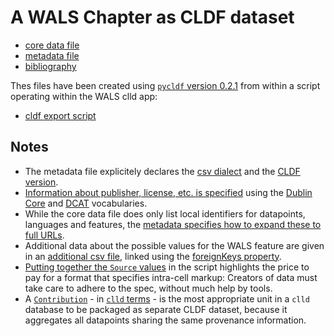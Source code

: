 A WALS Chapter as CLDF dataset
==============================

- [core data file](wals-chapter-1.csv)
- [metadata file](wals-chapter-1.csv-metadata.json)
- [bibliography](wals-chapter-1.bib)

Thes files have been created using [`pycldf` version 0.2.1](https://github.com/glottobank/pycldf) from within a script operating within the WALS clld app:

- [cldf export script](cldf.py)


Notes
-----

- The metadata file explicitely declares the [csv dialect](https://github.com/glottobank/cldf/blob/master/examples/wals/wals-chapter-1.csv-metadata.json#L18-L22) and the [CLDF version](https://github.com/glottobank/cldf/blob/master/examples/wals/wals-chapter-1.csv-metadata.json#L10).
- [Information about publisher, license, etc. is specified](https://github.com/glottobank/cldf/blob/master/examples/wals/wals-chapter-1.csv-metadata.json#L8-L17) using the [Dublin Core](http://dublincore.org/documents/2012/06/14/dcmi-terms/?v=terms) and [DCAT](https://www.w3.org/TR/vocab-dcat/) vocabularies.
- While the core data file does only list local identifiers for datapoints, languages and features, the [metadata specifies how to expand these to full URLs](https://github.com/glottobank/cldf/blob/master/examples/wals/wals-chapter-1.csv-metadata.json#L38).
- Additional data about the possible values for the WALS feature are given in an [additional csv file](wals-chapter-1-domain.csv), linked using the [foreignKeys property](https://github.com/glottobank/cldf/blob/master/examples/wals/wals-chapter-1.csv-metadata.json#L67-L100).
- [Putting together the `Source` values](https://github.com/glottobank/cldf/blob/master/examples/wals/cldf.py#L20-L23) in the script highlights the price to pay for a format that specifies intra-cell markup: Creators of data must take care to adhere to the spec, without much help by tools.
- A [`Contribution`](https://github.com/glottobank/cldf/blob/master/examples/wals/cldf.py#L122) - in [`clld` terms](https://github.com/clld/clld/blob/master/clld/db/models/contribution.py#L28) - is the most appropriate unit in a `clld` database to be packaged as separate CLDF dataset, because it aggregates all datapoints sharing the same provenance information.

